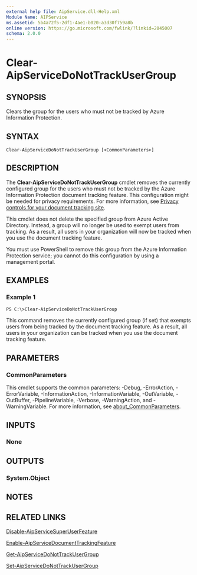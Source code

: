 ```yaml
---
external help file: AipService.dll-Help.xml
Module Name: AIPService
ms.assetid: 5b4a72f5-2df1-4ae1-b020-a3d30f759a8b
online version: https://go.microsoft.com/fwlink/?linkid=2045007
schema: 2.0.0
---
```


# Clear-AipServiceDoNotTrackUserGroup

## SYNOPSIS
Clears the group for the users who must not be tracked by Azure Information Protection.

## SYNTAX

```
Clear-AipServiceDoNotTrackUserGroup [<CommonParameters>]
```

## DESCRIPTION
The **Clear-AipServiceDoNotTrackUserGroup** cmdlet removes the currently configured group for the users who must not be tracked by the Azure Information Protection document tracking feature. This configuration might be needed for privacy requirements. For more information, see [Privacy controls for your document tracking site](/information-protection/rms-client/client-admin-guide-document-tracking#privacy-controls-for-your-document-tracking-site).

This cmdlet does not delete the specified group from Azure Active Directory. Instead, a group will no longer be used to exempt users from tracking. As a result, all users in your organization will now be tracked when you use the document tracking feature. 

You must use PowerShell to remove this group from the Azure Information Protection service; you cannot do this configuration by using a management portal.

## EXAMPLES

### Example 1
```
PS C:\>Clear-AipServiceDoNotTrackUserGroup
```

This command removes the currently configured group (if set) that exempts users from being tracked by the document tracking feature. As a result, all users in your organization can be tracked when you use the document tracking feature.

## PARAMETERS

### CommonParameters
This cmdlet supports the common parameters: -Debug, -ErrorAction, -ErrorVariable, -InformationAction, -InformationVariable, -OutVariable, -OutBuffer, -PipelineVariable, -Verbose, -WarningAction, and -WarningVariable. For more information, see [about_CommonParameters](/powershell/module/microsoft.powershell.core/about/about_commonparameters).

## INPUTS

### None

## OUTPUTS

### System.Object

## NOTES

## RELATED LINKS

[Disable-AipServiceSuperUserFeature](./Disable-AipServiceSuperUserFeature.md)

[Enable-AipServiceDocumentTrackingFeature](./Enable-AipServiceDocumentTrackingFeature.md)

[Get-AipServiceDoNotTrackUserGroup](./Get-AipServiceDoNotTrackUserGroup.md)

[Set-AipServiceDoNotTrackUserGroup](./Set-AipServiceDoNotTrackUserGroup.md)
